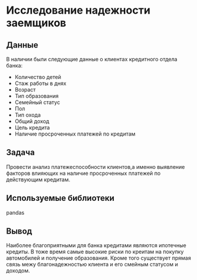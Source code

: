 # Исследование надежности заемщиков

## Данные
В наличии были следующие данные о клиентах кредитного отдела банка:

* Количество детей
* Стаж работы в днях
* Возраст
* Тип образования
* Семейный статус
* Пол
* Тип охода
* Общий доход
* Цель кредита
* Наличие просроченных платежей по кредитам

## Задача
Провести анализ платежеспособности клиентов,а именно выявление факторов влияющих на наличие просроченных платежей по действующим кредитам.

## Используемые библиотеки
pandas

## Вывод

Наиболее благоприятными для банка кредитами являются ипотечные кредиты. В тоже время самые высокие риски по креитам на покупку автомобилей и получение образования. Кроме того существует прямая связь межу благонадежностью клиента и его смейным статусом и доходом.  
